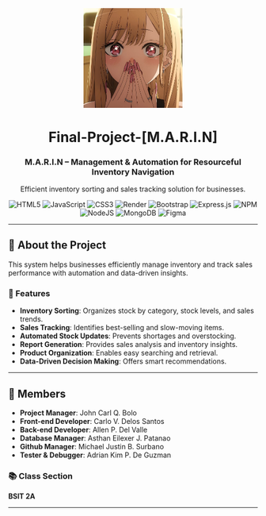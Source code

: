 <div align="center">
  <img src="logo/Logo.jpg" alt="MARIN Logo" width="200" height="auto" />
  <h1>Final-Project-[M.A.R.I.N]</h1>
  <h3> M.A.R.I.N – Management & Automation for Resourceful Inventory Navigation </h3>
  <p>Efficient inventory sorting and sales tracking solution for businesses.</p>

  <!-- languages -->

![HTML5](https://img.shields.io/badge/html5-%23E34F26.svg?style=flat&logo=html5&logoColor=white) ![JavaScript](https://img.shields.io/badge/javascript-%23323330.svg?style=flat&logo=javascript&logoColor=%23F7DF1E) ![CSS3](https://img.shields.io/badge/css3-%231572B6.svg?style=flat&logo=css3&logoColor=white) ![Render](https://img.shields.io/badge/Render-%46E3B7.svg?style=flat&logo=render&logoColor=white) ![Bootstrap](https://img.shields.io/badge/bootstrap-%238511FA.svg?style=flat&logo=bootstrap&logoColor=white) ![Express.js](https://img.shields.io/badge/express.js-%23404d59.svg?style=flat&logo=express&logoColor=%2361DAFB) ![NPM](https://img.shields.io/badge/NPM-%23CB3837.svg?style=flat&logo=npm&logoColor=white) ![NodeJS](https://img.shields.io/badge/node.js-6DA55F?style=flat&logo=node.js&logoColor=white) ![MongoDB](https://img.shields.io/badge/MongoDB-%234ea94b.svg?style=flat&logo=mongodb&logoColor=white) ![Figma](https://img.shields.io/badge/figma-%23F24E1E.svg?style=flat&logo=figma&logoColor=white)

</div>

---

## 🚀 About the Project

This system helps businesses efficiently manage inventory and track sales performance with automation and data-driven insights.

### 📌 Features

- **Inventory Sorting**: Organizes stock by category, stock levels, and sales trends.
- **Sales Tracking**: Identifies best-selling and slow-moving items.
- **Automated Stock Updates**: Prevents shortages and overstocking.
- **Report Generation**: Provides sales analysis and inventory insights.
- **Product Organization**: Enables easy searching and retrieval.
- **Data-Driven Decision Making**: Offers smart recommendations.

---

## 👥 Members

- **Project Manager**: John Carl Q. Bolo
- **Front-end Developer**: Carlo V. Delos Santos
- **Back-end Developer**: Allen P. Del Valle
- **Database Manager**: Asthan Eilexer J. Patanao
- **Github Manager**: Michael Justin B. Surbano
- **Tester & Debugger**: Adrian Kim P. De Guzman

### 📚 Class Section

**BSIT 2A**

---
